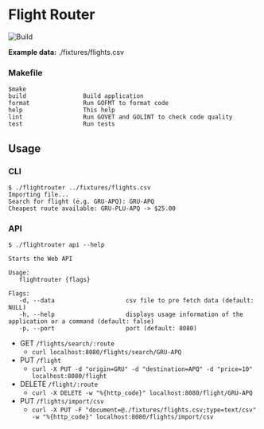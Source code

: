 # Flight Router

![Build](https://github.com/yuriharrison/flightrouter/workflows/CI/badge.svg?style=flat-square)

**Example data:** ./fixtures/flights.csv

### Makefile

```
$make
build                Build application
format               Run GOFMT to format code
help                 This help
lint                 Run GOVET and GOLINT to check code quality
test                 Run tests
```

## Usage

### CLI

```shell
$ ./flightrouter ../fixtures/flights.csv
Importing file...
Search for flight (e.g. GRU-APQ): GRU-APQ
Cheapest route available: GRU-PLU-APQ -> $25.00
```

### API

```
$ ./flightrouter api --help

Starts the Web API

Usage:
   flightrouter {flags}

Flags:
   -d, --data                    csv file to pre fetch data (default: NULL)
   -h, --help                    displays usage information of the application or a command (default: false)
   -p, --port                    port (default: 8080)
```

- GET `/flights/search/:route`
  - `curl localhost:8080/flights/search/GRU-APQ`
- PUT `/flight`
  - `curl -X PUT -d "origin=GRU" -d "destination=APQ" -d "price=10" localhost:8080/flight`
- DELETE `/flight/:route`
  - `curl -X DELETE -w "%{http_code}" localhost:8080/flight/GRU-APQ`
- PUT `/flights/import/csv`
  - `curl -X PUT -F "document=@./fixtures/flights.csv;type=text/csv" -w "%{http_code}" localhost:8080/flights/import/csv`
